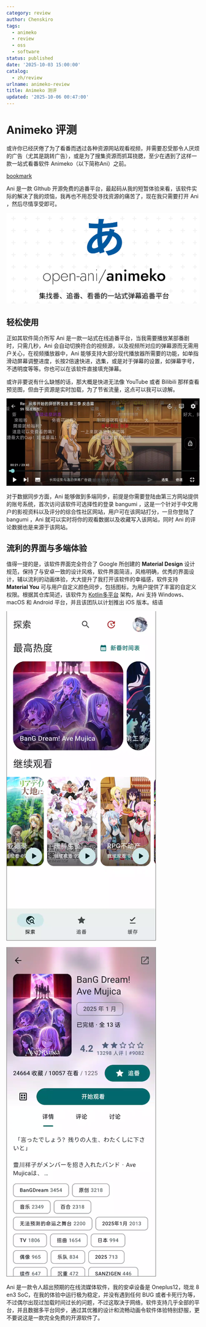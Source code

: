 ```yaml
---
category: review
author: Chenskiro
tags:
  - animeko
  - review
  - oss
  - software
status: published
date: '2025-10-03 15:00:00'
catalog:
  - zh/review
urlname: animeko-review
title: Animeko 测评
updated: '2025-10-06 00:47:00'
---
```


# Animeko 评测

或许你已经厌倦了为了看番而透过各种资源网站观看视频，并需要忍受那令人厌烦的广告（尤其是跳转广告），或是为了搜集资源而抓耳挠腮，至少在遇到了这样一款一站式看番软件 Animeko（以下简称Ani）之前。

[bookmark](https://github.com/open-ani/animeko/)

Ani 是一款 GIthub 开源免费的追番平台，最起码从我的短暂体验来看，该软件实际的解决了我的烦恼，我再也不用忍受寻找资源的痛苦了，现在我只需要打开 Ani ，然后尽情享受即可。

![image.png](assets/85d6e31587af34db749a2b1d21a0c084.png)

## 轻松使用

正如其软件简介所写 Ani 是一款一站式在线追番平台，当我需要播放某部番剧时，只需几秒，Ani 会自动切换符合的视频源，以及视频所对应的弹幕源而无需用户关心，在视频播放器中，Ani 能够支持大部分现代播放器所需要的功能，如单指滑动屏幕调整进度，长按2倍速快进，选集，或是对于弹幕的设置，如弹幕字号，不透明度等等。你也可以在该软件直接填充弹幕。

或许非要说有什么缺憾的话，那大概是快进无法像 YouTube 或者 Bilibili 那样查看预览图，但由于资源是实时加载，为了节省流量，这点可以我可以谅解。

![image.png](assets/2a5373f4402d414c0fea147b7518ec8e.png)

对于数据同步方面，Ani 能够做到多端同步，前提是你需要登陆由第三方网站提供的账号系统，首次访问该软件可选择性的登录 bangumi ，这是一个针对于中文用户的影视资料以及评分的综合性社区网站，用户可在该网站打分，一旦你登陆了 bangumi ，Ani 就可以实时将你的观看数据以及收藏写入该网站，同时 Ani 的评论数据也是来源于该网站。

## 流利的界面与多端体验

值得一提的是，该软件界面完全符合了 Google 所创建的 **Material Design** 设计规范，保持了与安卓一致的设计风格，软件界面简洁，风格明确，优秀的界面设计，辅以流利的动画体验，大大提升了我打开该软件的幸福感，软件支持 **Material You** 可与用户自定义颜色同步，包括图标，为用户提供了丰富的自定义权限。根据其仓库简述，该软件为 [Kotlin多平台](https://kotlinlang.org/docs/multiplatform.html) 架构，Ani 支持 Windows、macOS 和 Android 平台，并且该团队以计划推出 iOS 版本。结语

![image.png](assets/c74aca252a864708985704a283161e51.png)

![image.png](assets/51bd2c68a572656ccea9e07198cbb1ad.png)

Ani 是一款令人超出预期的在线流媒体软件，我的安卓设备是 Oneplus12，晓龙 8 en3 SoC，在我的体验中运行极为稳定，并没有遇到任何 BUG 或者卡死行为等，不过偶尔出现过加载时间过长的问题，不过这取决于网络，软件支持几乎全部的平台，并且数据多平台同步，通过其优雅的设计和流畅动画令软件体验特别舒服，更不要说这是一款完全免费的开源软件了。
